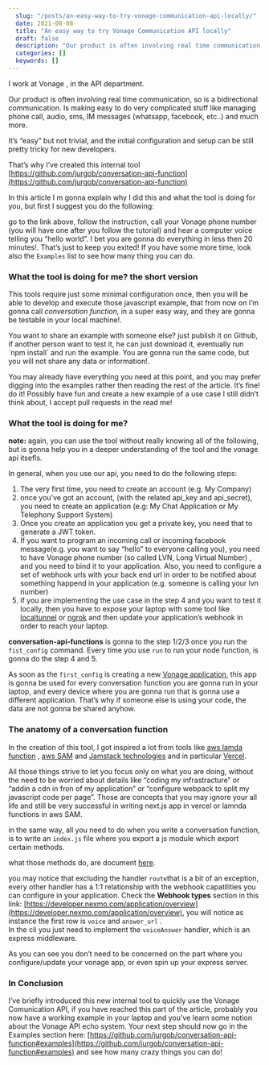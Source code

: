 ```yaml
---
  slug: "/posts/an-easy-way-to-try-vonage-communication-api-locally/"
  date: 2021-08-08
  title: "An easy way to try Vonage Communication API locally"
  draft: false
  description: "Our product is often involving real time communication, so is a bidirectional communication. Is making easy to do very complicated stuff like managing phone call, audio, sms, IM messages (whatsapp…"
  categories: []
  keywords: []
---
```

  
I work at Vonage , in the API department.

Our product is often involving real time communication, so is a bidirectional communication. Is making easy to do very complicated stuff like managing phone call, audio, sms, IM messages (whatsapp, facebook, etc..) and much more.

It’s “easy” but not trivial, and the initial configuration and setup can be still pretty tricky for new developers.

That’s why I’ve created this internal tool [https://github.com/jurgob/conversation-api-function](https://github.com/jurgob/conversation-api-function)

In this article I m gonna explain why I did this and what the tool is doing for you, but first I suggest you do the following:

go to the link above, follow the instruction, call your Vonage phone number (you will have one after you follow the tutorial) and hear a computer voice telling you “hello world”. I bet you are gonna do everything in less then 20 minutes!. That’s just to keep you exited! If you have some more time, look also the `Examples` list to see how many thing you can do.

### **What the tool is doing for me? the short version**

This tools require just some minimal configuration once, then you will be able to develop and execute those javascript example, that from now on I’m gonna call _conversation function,_ in a super easy way, and they are gonna be testable in your local machine!.

You want to share an example with someone else? just publish it on Github, if another person want to test it, he can just download it, eventually run \`npm install\` and run the example. You are gonna run the same code, but you will not share any data or information!.

You may already have everything you need at this point, and you may prefer digging into the examples rather then reading the rest of the article. It’s fine! do it! Possibly have fun and create a new example of a use case I still didn’t think about, I accept pull requests in the read me!

### **What the tool is doing for me?**

**note:** again, you can use the tool without really knowing all of the following, but is gonna help you in a deeper understanding of the tool and the vonage api itsefls.

In general, when you use our api, you need to do the following steps:

1.  The very first time, you need to create an account (e.g. My Company)
2.  once you’ve got an account, (with the related api\_key and api\_secret), you need to create an application (e.g: My Chat Application or My Telephony Support System)
3.  Once you create an application you get a private key, you need that to generate a JWT token.
4.  If you want to program an incoming call or incoming facebook message(e.g. you want to say “hello” to everyone calling you), you need to have Vonage phone number (so called LVN, Long Virtual Number) , and you need to bind it to your application. Also, you need to configure a set of webhook urls with your back end url in order to be notified about something happend in your application (e.g. someone is calling your lvn number)
5.  if you are implementing the use case in the step 4 and you want to test it locally, then you have to expose your laptop with some tool like [localtunnel](https://github.com/localtunnel/localtunnel) or [ngrok](https://ngrok.com/) and then update your application’s webhook in order to reach your laptop.

**conversation-api-functions** is gonna to the step 1/2/3 once you run the `fist_config` command. Every time you use `run` to run your node function, is gonna do the step 4 and 5.

As soon as the `first_config` is creating a new [Vonage application](https://developer.nexmo.com/application/overview), this app is gonna be used for every conversation function you are gonna run in your laptop, and every device where you are gonna run that is gonna use a different application. That’s why if someone else is using your code, the data are not gonna be shared anyhow.

### The anatomy of a conversation function

In the creation of this tool, I got inspired a lot from tools like [aws lamda function](https://docs.aws.amazon.com/lambda/latest/dg/welcome.html) , [aws SAM](https://docs.aws.amazon.com/serverless-application-model/latest/developerguide/what-is-sam.html) and [Jamstack technologies](https://jamstack.org/) and in particular [Vercel](https://vercel.com/).

All those things strive to let you focus only on what you are doing, without the need to be worried about details like “coding my infrastracture” or “addin a cdn in fron of my application” or “configure webpack to split my javascript code per page”. Those are concepts that you may ignore your all life and still be very successful in writing next.js app in vercel or lamnda functions in aws SAM.

in the same way, all you need to do when you write a conversation function, is to write an `index.js` file where you export a js module which export certain methods.

what those methods do, are document [here](https://github.com/jurgob/conversation-api-function/blob/main/template/index.js).

you may notice that excluding the handler `route`that is a bit of an exception, every other handler has a 1:1 relationship with the webhook capatilities you can configure in your application. Check the **Webhook types** section in this link: [https://developer.nexmo.com/application/overview](https://developer.nexmo.com/application/overview), you will notice as instance the first row is `voice` and `answer_url` .   
In the cli you just need to implement the `voiceAnswer` handler, which is an express middleware.

As you can see you don’t need to be concerned on the part where you configure/update your vonage app, or even spin up your express server.

### In Conclusion

I’ve briefly introduced this new internal tool to quickly use the Vonage Comunication API, if you have reached this part of the article, probably you now have a working example in your laptop and you’ve learn some notion about the Vonage API echo system. Your next step should now go in the Examples section here: [https://github.com/jurgob/conversation-api-function#examples](https://github.com/jurgob/conversation-api-function#examples) and see how many crazy things you can do!
  